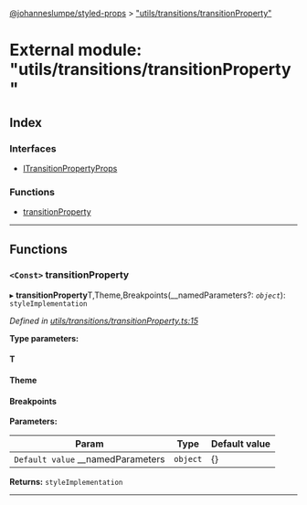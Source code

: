 [@johanneslumpe/styled-props](../README.md) > ["utils/transitions/transitionProperty"](../modules/_utils_transitions_transitionproperty_.md)

# External module: "utils/transitions/transitionProperty"

## Index

### Interfaces

* [ITransitionPropertyProps](../interfaces/_utils_transitions_transitionproperty_.itransitionpropertyprops.md)

### Functions

* [transitionProperty](_utils_transitions_transitionproperty_.md#transitionproperty)

---

## Functions

<a id="transitionproperty"></a>

### `<Const>` transitionProperty

▸ **transitionProperty**T,Theme,Breakpoints(__namedParameters?: *`object`*): `styleImplementation`

*Defined in [utils/transitions/transitionProperty.ts:15](https://github.com/johanneslumpe/styled-props/blob/3abf398/src/utils/transitions/transitionProperty.ts#L15)*

**Type parameters:**

#### T 
#### Theme 
#### Breakpoints 
**Parameters:**

| Param | Type | Default value |
| ------ | ------ | ------ |
| `Default value` __namedParameters | `object` |  {} |

**Returns:** `styleImplementation`

___

